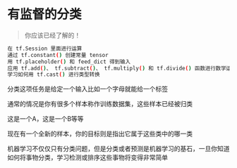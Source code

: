 # 有监督的分类

>你应该已经了解的！

```bash
在 tf.Session 里面进行运算
通过 tf.constant() 创建常量 tensor
用 tf.placeholder() 和 feed_dict 得到输入
应用 tf.add()、 tf.subtract()、 tf.multiply() 和 tf.divide() 函数进行数学运算
学习如何用 tf.cast() 进行类型转换
```

分类这项任务是给定一个输入比如一个字母就能给一个标签

通常的情况是你有很多个样本称作训练数据集，这些样本已经被归类

这是一个A，这是一个B等等

现在有一个全新的样本，你的目标则是指出它属于这些类中的哪一类

机器学习不仅仅只有分类问题，但是分类或者预测是机器学习的基石，一旦你知道如何将事物分类，学习检测或排序这些事物将变得非常简单

